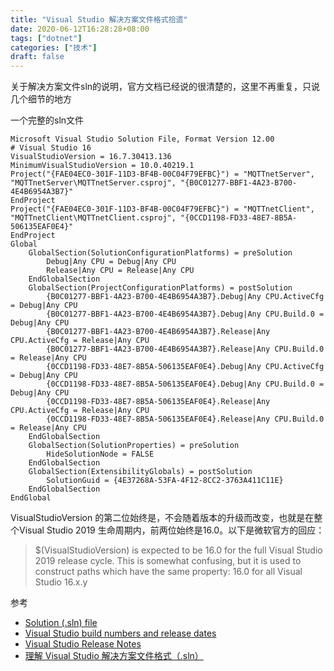 ```yaml
---
title: "Visual Studio 解决方案文件格式拾遗"
date: 2020-06-12T16:28:28+08:00
tags: ["dotnet"]
categories: ["技术"]
draft: false
---
```

关于解决方案文件sln的说明，官方文档已经说的很清楚的，这里不再重复，只说几个细节的地方<!--more-->

一个完整的sln文件
```
Microsoft Visual Studio Solution File, Format Version 12.00
# Visual Studio 16
VisualStudioVersion = 16.7.30413.136
MinimumVisualStudioVersion = 10.0.40219.1
Project("{FAE04EC0-301F-11D3-BF4B-00C04F79EFBC}") = "MQTTnetServer", "MQTTnetServer\MQTTnetServer.csproj", "{B0C01277-BBF1-4A23-B700-4E4B6954A3B7}"
EndProject
Project("{FAE04EC0-301F-11D3-BF4B-00C04F79EFBC}") = "MQTTnetClient", "MQTTnetClient\MQTTnetClient.csproj", "{0CCD1198-FD33-48E7-8B5A-506135EAF0E4}"
EndProject
Global
	GlobalSection(SolutionConfigurationPlatforms) = preSolution
		Debug|Any CPU = Debug|Any CPU
		Release|Any CPU = Release|Any CPU
	EndGlobalSection
	GlobalSection(ProjectConfigurationPlatforms) = postSolution
		{B0C01277-BBF1-4A23-B700-4E4B6954A3B7}.Debug|Any CPU.ActiveCfg = Debug|Any CPU
		{B0C01277-BBF1-4A23-B700-4E4B6954A3B7}.Debug|Any CPU.Build.0 = Debug|Any CPU
		{B0C01277-BBF1-4A23-B700-4E4B6954A3B7}.Release|Any CPU.ActiveCfg = Release|Any CPU
		{B0C01277-BBF1-4A23-B700-4E4B6954A3B7}.Release|Any CPU.Build.0 = Release|Any CPU
		{0CCD1198-FD33-48E7-8B5A-506135EAF0E4}.Debug|Any CPU.ActiveCfg = Debug|Any CPU
		{0CCD1198-FD33-48E7-8B5A-506135EAF0E4}.Debug|Any CPU.Build.0 = Debug|Any CPU
		{0CCD1198-FD33-48E7-8B5A-506135EAF0E4}.Release|Any CPU.ActiveCfg = Release|Any CPU
		{0CCD1198-FD33-48E7-8B5A-506135EAF0E4}.Release|Any CPU.Build.0 = Release|Any CPU
	EndGlobalSection
	GlobalSection(SolutionProperties) = preSolution
		HideSolutionNode = FALSE
	EndGlobalSection
	GlobalSection(ExtensibilityGlobals) = postSolution
		SolutionGuid = {4E37268A-53FA-4F12-8CC2-3763A411C11E}
	EndGlobalSection
EndGlobal
```
VisualStudioVersion 的第二位始终是，不会随着版本的升级而改变，也就是在整个Visual Studio 2019 生命周期内，前两位始终是16.0。以下是微软官方的回应：

>$(VisualStudioVersion) is expected to be 16.0 for the full Visual Studio 2019 release cycle. This is somewhat confusing, but it is used to construct paths which have the same property: 16.0 for all Visual Studio 16.x.y

参考
* [Solution (.sln) file](https://docs.microsoft.com/en-us/visualstudio/extensibility/internals/solution-dot-sln-file?view=vs-2019)
* [Visual Studio build numbers and release dates](https://docs.microsoft.com/en-us/visualstudio/install/visual-studio-build-numbers-and-release-dates?view=vs-2019)
* [Visual Studio Release Notes](https://docs.microsoft.com/en-us/visualstudio/releases/2019/release-notes?view=vs-2019)
* [理解 Visual Studio 解决方案文件格式（.sln）](https://blog.walterlv.com/post/understand-the-sln-file.html)